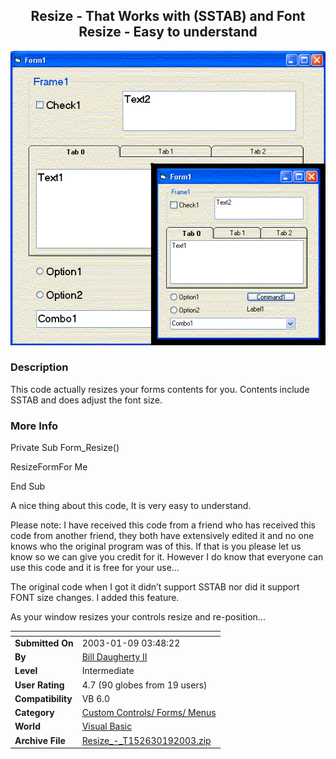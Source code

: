 ﻿<div align="center">

## Resize \- That Works with \(SSTAB\) and Font Resize \- Easy to understand

<img src="PIC2003196311350.gif">
</div>

### Description

This code actually resizes your forms contents for you. Contents include SSTAB and does adjust the font size.
 
### More Info
 
Private Sub Form_Resize()

ResizeFormFor Me

End Sub

A nice thing about this code, It is very easy to understand.

Please note: I have received this code from a friend who has received this code from another friend, they both have extensively edited it and no one knows who the original program was of this. If that is you please let us know so we can give you credit for it. However I do know that everyone can use this code and it is free for your use…

The original code when I got it didn’t support SSTAB nor did it support FONT size changes. I added this feature.

As your window resizes your controls resize and re-position...


<span>             |<span>
---                |---
**Submitted On**   |2003-01-09 03:48:22
**By**             |[Bill Daugherty II](https://github.com/Planet-Source-Code/PSCIndex/blob/master/ByAuthor/bill-daugherty-ii.md)
**Level**          |Intermediate
**User Rating**    |4.7 (90 globes from 19 users)
**Compatibility**  |VB 6\.0
**Category**       |[Custom Controls/ Forms/  Menus](https://github.com/Planet-Source-Code/PSCIndex/blob/master/ByCategory/custom-controls-forms-menus__1-4.md)
**World**          |[Visual Basic](https://github.com/Planet-Source-Code/PSCIndex/blob/master/ByWorld/visual-basic.md)
**Archive File**   |[Resize\_\-\_T152630192003\.zip](https://github.com/Planet-Source-Code/bill-daugherty-ii-resize-that-works-with-sstab-and-font-resize-easy-to-understand__1-42291/archive/master.zip)








